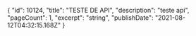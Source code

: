 
{
    "id": 10124,
    "title": "TESTE DE API",
    "description": "teste api",
    "pageCount": 1,
    "excerpt": "string",
    "publishDate": "2021-08-12T04:32:15.168Z"
  }
